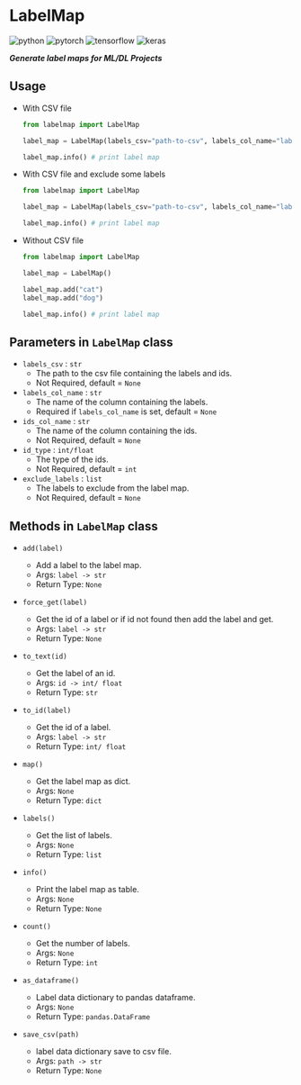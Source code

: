 # LabelMap

![python](https://img.shields.io/static/v1?logo=python&labelColor=3776AB&color=ffffff&logoColor=ffffff&style=flat-square&label=%20&message=Python3)
![pytorch](https://img.shields.io/static/v1?logo=pytorch&labelColor=EE4C2C&color=ffffff&logoColor=ffffff&style=flat-square&label=%20&message=Pytorch)
![tensorflow](https://img.shields.io/static/v1?logo=tensorflow&labelColor=FF6F00&color=ffffff&logoColor=ffffff&style=flat-square&label=%20&message=Tensorflow)
![keras](https://img.shields.io/static/v1?logo=keras&labelColor=D00000&color=ffffff&logoColor=ffffff&style=flat-square&label=%20&message=Keras)

***Generate label maps for ML/DL Projects***

## Usage

- With CSV file

    ```python
    from labelmap import LabelMap

    label_map = LabelMap(labels_csv="path-to-csv", labels_col_name="labels")   

    label_map.info() # print label map
    ```

- With CSV file and exclude some labels

    ```python
    from labelmap import LabelMap

    label_map = LabelMap(labels_csv="path-to-csv", labels_col_name="labels", exclude_labels=["cat", "dog"])    

    label_map.info() # print label map
    ```

- Without CSV file

    ```python
    from labelmap import LabelMap

    label_map = LabelMap()

    label_map.add("cat")
    label_map.add("dog")

    label_map.info() # print label map
    ```

## Parameters in `LabelMap` class

- `labels_csv` : `str`
  - The path to the csv file containing the labels and ids.
  - Not Required, default = `None`
- `labels_col_name` : `str`
  - The name of the column containing the labels.
  - Required if `labels_col_name` is set, default = `None`
- `ids_col_name` : `str`
  - The name of the column containing the ids.
  - Not Required, default = `None`
- `id_type` : `int/float`
  - The type of the ids.
  - Not Required, default = `int`
- `exclude_labels` : `list`
  - The labels to exclude from the label map.
  - Not Required, default = `None`

## Methods in `LabelMap` class

- `add(label)`
  - Add a label to the label map.
  - Args: `label -> str`
  - Return Type: `None`

- `force_get(label)`
  - Get the id of a label or if id not found then add the label and get.
  - Args: `label -> str`
  - Return Type: `None`

- `to_text(id)`
  - Get the label of an id.
  - Args: `id -> int/ float`
  - Return Type: `str`

- `to_id(label)`
  - Get the id of a label.
  - Args: `label -> str`
  - Return Type: `int/ float`

- `map()`
  - Get the label map as dict.
  - Args: `None`
  - Return Type: `dict`

- `labels()`
  - Get the list of labels.
  - Args: `None`
  - Return Type: `list`

- `info()`
  - Print the label map as table.
  - Args: `None`
  - Return Type: `None`

- `count()`
  - Get the number of labels.
  - Args: `None`
  - Return Type: `int`

- `as_dataframe()`
  - Label data dictionary to pandas dataframe.
  - Args: `None`
  - Return Type: `pandas.DataFrame`

- `save_csv(path)`
  - label data dictionary save to csv file.
  - Args: `path -> str`
  - Return Type: `None`
